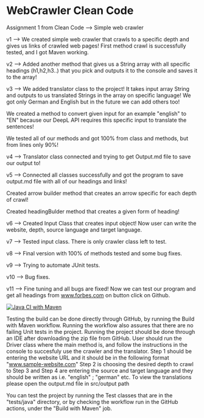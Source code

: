 # WebCrawler Clean Code
 Assignment 1 from Clean Code --> Simple web crawler

v1 -->  We created simple web crawler that crawls to a specific depth and gives us links of crawled web pages!
        First method crawl is successfully tested, and I got Maven working.
        
v2 --> Added another method that gives us a String array with all specific headings (h1,h2,h3..) that you pick and outputs it to the console and saves it to the array!

v3 --> We added translator class to the project! It takes input array String and outputs to us translated Strings in the array on specific language! We got only German and English but in the future we can add others too!

We created a method to convert given input for an example "english" to "EN" because our DeepL API requires this specific input to translate the sentences!

We tested all of our methods and got 100% from class and methods, but from lines only 90%!

v4 --> Translator class connected and trying to get Output.md file to save our output to!

v5 --> Connected all classes successfully and got the program to save output.md file with all of our headings and links!

Created arrow builder method that creates an arrow specific for each depth of crawl!

Created headingBulder method that creates a given form of heading!

v6 --> Created Input Class that creates input object! Now user can write the website, depth, source language and target language.

v7 --> Tested input class. There is only crawler class left to test.

v8 --> Final version with 100% of methods tested and some bug fixes.

v9 --> Trying to automate JUnit tests.

v10 --> Bug fixes.

v11 --> Fine tuning and all bugs are fixed! Now we can test our program and get all headings from www.forbes.com on button click on Github.

[![Java CI with Maven](https://github.com/aoksy1/WebCrawler-Clean-Code/actions/workflows/maven.yml/badge.svg?branch=main)](https://github.com/aoksy1/WebCrawler-Clean-Code/actions/workflows/maven.yml)

Testing the build can be done directly through GitHub, by running the Build with Maven workflow. Running the workflow also assures that there are no failing Unit tests in the project.
Running the project should be done through an IDE after downloading the zip file from GitHub. User should run the Driver class where the main method is, and follow the instructions in the console to succesfuly use the crawler and the translator.
     Step 1 should be entering the website URL and it should be in the following format "www.sample-website.com"
     Step 2 is choosing the desired depth to crawl to
     Step 3 and Step 4 are entering the source and target language and they should be written as i.e. "english" ; "german" etc.
     To view the translations please open the output.md file in src/output path

You can test the project by running the Test classes that are in the "tests/java" directory, or by checking the workflow run in the GitHub actions, under the "Build with Maven" job.

